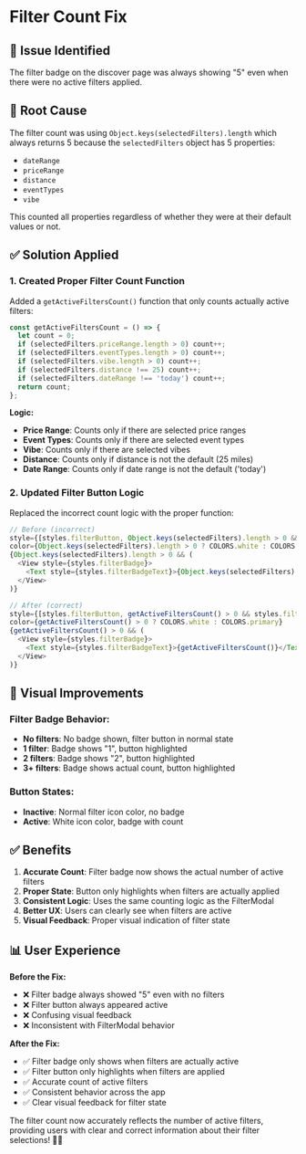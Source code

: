 # Filter Count Fix

## 🎯 **Issue Identified**
The filter badge on the discover page was always showing "5" even when there were no active filters applied.

## 🔧 **Root Cause**
The filter count was using `Object.keys(selectedFilters).length` which always returns 5 because the `selectedFilters` object has 5 properties:
- `dateRange`
- `priceRange` 
- `distance`
- `eventTypes`
- `vibe`

This counted all properties regardless of whether they were at their default values or not.

## ✅ **Solution Applied**

### 1. **Created Proper Filter Count Function**
Added a `getActiveFiltersCount()` function that only counts actually active filters:

```typescript
const getActiveFiltersCount = () => {
  let count = 0;
  if (selectedFilters.priceRange.length > 0) count++;
  if (selectedFilters.eventTypes.length > 0) count++;
  if (selectedFilters.vibe.length > 0) count++;
  if (selectedFilters.distance !== 25) count++;
  if (selectedFilters.dateRange !== 'today') count++;
  return count;
};
```

**Logic:**
- **Price Range**: Counts only if there are selected price ranges
- **Event Types**: Counts only if there are selected event types
- **Vibe**: Counts only if there are selected vibes
- **Distance**: Counts only if distance is not the default (25 miles)
- **Date Range**: Counts only if date range is not the default ('today')

### 2. **Updated Filter Button Logic**
Replaced the incorrect count logic with the proper function:

```typescript
// Before (incorrect)
style={[styles.filterButton, Object.keys(selectedFilters).length > 0 && styles.filterButtonActive]}
color={Object.keys(selectedFilters).length > 0 ? COLORS.white : COLORS.primary}
{Object.keys(selectedFilters).length > 0 && (
  <View style={styles.filterBadge}>
    <Text style={styles.filterBadgeText}>{Object.keys(selectedFilters).length}</Text>
  </View>
)}

// After (correct)
style={[styles.filterButton, getActiveFiltersCount() > 0 && styles.filterButtonActive]}
color={getActiveFiltersCount() > 0 ? COLORS.white : COLORS.primary}
{getActiveFiltersCount() > 0 && (
  <View style={styles.filterBadge}>
    <Text style={styles.filterBadgeText}>{getActiveFiltersCount()}</Text>
  </View>
)}
```

## 🎨 **Visual Improvements**

### **Filter Badge Behavior:**
- **No filters**: No badge shown, filter button in normal state
- **1 filter**: Badge shows "1", button highlighted
- **2 filters**: Badge shows "2", button highlighted
- **3+ filters**: Badge shows actual count, button highlighted

### **Button States:**
- **Inactive**: Normal filter icon color, no badge
- **Active**: White icon color, badge with count

## ✅ **Benefits**

1. **Accurate Count**: Filter badge now shows the actual number of active filters
2. **Proper State**: Button only highlights when filters are actually applied
3. **Consistent Logic**: Uses the same counting logic as the FilterModal
4. **Better UX**: Users can clearly see when filters are active
5. **Visual Feedback**: Proper visual indication of filter state

## 📊 **User Experience**

**Before the Fix:**
- ❌ Filter badge always showed "5" even with no filters
- ❌ Filter button always appeared active
- ❌ Confusing visual feedback
- ❌ Inconsistent with FilterModal behavior

**After the Fix:**
- ✅ Filter badge only shows when filters are actually active
- ✅ Filter button only highlights when filters are applied
- ✅ Accurate count of active filters
- ✅ Consistent behavior across the app
- ✅ Clear visual feedback for filter state

The filter count now accurately reflects the number of active filters, providing users with clear and correct information about their filter selections! 🎯✨ 